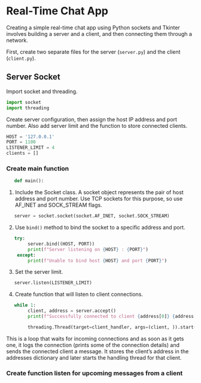 # Real-Time Chat App
Creating a simple real-time chat app using Python sockets and Tkinter involves building a server and a client, and then connecting them through a network. 

First, create two separate files for the server (`server.py`) and the client (`client.py`).

## Server Socket
Import socket and threading.
```python
import socket
import threading
```

Create server configuration, then assign the host IP address and port number. Also add server limit and the function to store connected clients.
```python
HOST = '127.0.0.1'
PORT = 1100
LISTENER_LIMIT = 4
clients = []
```
### Create main function
```python
   def main():
```
1. Include the Socket class. A socket object represents the pair of host address and port number. Use TCP sockets for this purpose, so use AF_INET and SOCK_STREAM flags.
```python
   server = socket.socket(socket.AF_INET, socket.SOCK_STREAM)
```
2. Use `bind()` method to bind the socket to a specific address and port.
```python
   try:
        server.bind((HOST, PORT))
        print(f"Server listening on {HOST} : {PORT}")
    except:
        print(f"Unable to bind host {HOST} and port {PORT}")
```
3. Set the server limit.
```python
   server.listen(LISTENER_LIMIT)
```
4. Create function that will listen to client connections.
```python
   while 1:
        client, address = server.accept()
        print(f"Successfully connected to client {address[0]} {address[1]}")

        threading.Thread(target=client_handler, args=(client, )).start()
```
   This is a loop that waits for incoming connections and as soon as it gets one, it logs the connection (prints some of the connection details) and sends the connected client a message. It stores the client’s address in the addresses dictionary and later starts the handling thread for that client.
### Create function listen for upcoming messages from a client
